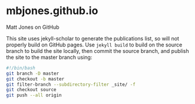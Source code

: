 mbjones.github.io
=================

Matt Jones on GitHub

This site uses jekyll-scholar to generate the publications list, so will not 
properly build on GitHub pages.  Use `jekyll build` to build on the source branch to build the site locally, then commit the source branch, and publish the site to 
the master branch using:

```sh
#!/bin/bash                                                                                                                                                 
git branch -D master
git checkout -b master
git filter-branch --subdirectory-filter _site/ -f
git checkout source
git push --all origin
```
